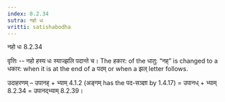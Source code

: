 ```yaml
---
index: 8.2.34
sutra: नहो धः
vritti: satishabodha
---
```



 नहो धः 8.2.34 


वृत्तिः -- नहो हस्य धः स्याज्झलि पदान्ते च। The हकार: of the धातु: “नह्” is changed to a धकार: when it is at the end of a पदम् or when a झल् letter follows. 


उदाहरणम् – उपानह् + भ्याम् 4.1.2 (अङ्गम् has the पद-सञ्ज्ञा by 1.4.17) = उपानध् + भ्याम् 8.2.34 = उपानद्भ्याम् 8.2.39। 


